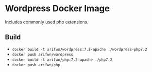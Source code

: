 Wordpress Docker Image
======================

Includes commonly used php extensions.

Build
-----

- `docker build -t arifwn/wordpress:7.2-apache ./wordpress-php7.2`
- `docker push arifwn/wordpress`
- `docker build -t arifwn/php:7.2-apache ./php7.2`
- `docker push arifwn/php`
